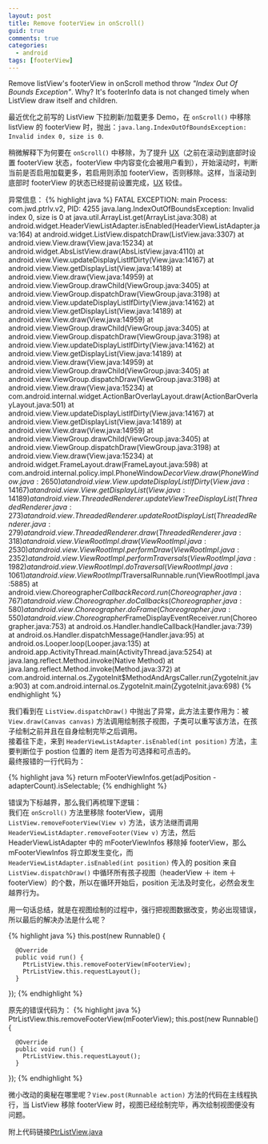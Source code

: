 ```yaml
---
layout: post
title: Remove footerView in onScroll()
guid: true
comments: true
categories:
  - android
tags: [footerView]
---
```


Remove listView's footerView in onScroll method throw _"Index Out Of Bounds Exception"_. Why? It's footerInfo data is not changed timely when ListView draw itself and children.

最近优化之前写的 ListView 下拉刷新/加载更多 Demo，在 `onScroll()` 中移除 listView 的 footerView 时，抛出：`java.lang.IndexOutOfBoundsException: Invalid index 0, size is 0`.

稍微解释下为何要在 `onScroll()` 中移除，为了提升 [UX](https://en.wikipedia.org/wiki/User_experience)（之前在滚动到底部时设置 footerView 状态，footerView 中内容变化会被用户看到），开始滚动时，判断当前是否启用加载更多，若启用则添加 footerView，否则移除。这样，当滚动到底部时 footerView 的状态已经提前设置完成，[UX](https://en.wikipedia.org/wiki/User_experience) 较佳。

异常信息：
{% highlight java %}
FATAL EXCEPTION: main
Process: com.jwd.ptrlv.v2, PID: 4255
java.lang.IndexOutOfBoundsException: Invalid index 0, size is 0
at java.util.ArrayList.get(ArrayList.java:308)
at android.widget.HeaderViewListAdapter.isEnabled(HeaderViewListAdapter.java:164)
at android.widget.ListView.dispatchDraw(ListView.java:3307)
at android.view.View.draw(View.java:15234)
at android.widget.AbsListView.draw(AbsListView.java:4110)
at android.view.View.updateDisplayListIfDirty(View.java:14167)
at android.view.View.getDisplayList(View.java:14189)
at android.view.View.draw(View.java:14959)
at android.view.ViewGroup.drawChild(ViewGroup.java:3405)
at android.view.ViewGroup.dispatchDraw(ViewGroup.java:3198)
at android.view.View.updateDisplayListIfDirty(View.java:14162)
at android.view.View.getDisplayList(View.java:14189)
at android.view.View.draw(View.java:14959)
at android.view.ViewGroup.drawChild(ViewGroup.java:3405)
at android.view.ViewGroup.dispatchDraw(ViewGroup.java:3198)
at android.view.View.updateDisplayListIfDirty(View.java:14162)
at android.view.View.getDisplayList(View.java:14189)
at android.view.View.draw(View.java:14959)
at android.view.ViewGroup.drawChild(ViewGroup.java:3405)
at android.view.ViewGroup.dispatchDraw(ViewGroup.java:3198)
at android.view.View.draw(View.java:15234)
at com.android.internal.widget.ActionBarOverlayLayout.draw(ActionBarOverlayLayout.java:501)
at android.view.View.updateDisplayListIfDirty(View.java:14167)
at android.view.View.getDisplayList(View.java:14189)
at android.view.View.draw(View.java:14959)
at android.view.ViewGroup.drawChild(ViewGroup.java:3405)
at android.view.ViewGroup.dispatchDraw(ViewGroup.java:3198)
at android.view.View.draw(View.java:15234)
at android.widget.FrameLayout.draw(FrameLayout.java:598)
at com.android.internal.policy.impl.PhoneWindow$DecorView.draw(PhoneWindow.java:2650)
at android.view.View.updateDisplayListIfDirty(View.java:14167)
at android.view.View.getDisplayList(View.java:14189)
at android.view.ThreadedRenderer.updateViewTreeDisplayList(ThreadedRenderer.java:273)
at android.view.ThreadedRenderer.updateRootDisplayList(ThreadedRenderer.java:279)
at android.view.ThreadedRenderer.draw(ThreadedRenderer.java:318)
at android.view.ViewRootImpl.draw(ViewRootImpl.java:2530)
at android.view.ViewRootImpl.performDraw(ViewRootImpl.java:2352)
at android.view.ViewRootImpl.performTraversals(ViewRootImpl.java:1982)
at android.view.ViewRootImpl.doTraversal(ViewRootImpl.java:1061)
at android.view.ViewRootImpl$TraversalRunnable.run(ViewRootImpl.java:5885)
at android.view.Choreographer$CallbackRecord.run(Choreographer.java:767)
at android.view.Choreographer.doCallbacks(Choreographer.java:580)
at android.view.Choreographer.doFrame(Choreographer.java:550)
at android.view.Choreographer$FrameDisplayEventReceiver.run(Choreographer.java:753)
at android.os.Handler.handleCallback(Handler.java:739)
at android.os.Handler.dispatchMessage(Handler.java:95)
at android.os.Looper.loop(Looper.java:135)
at android.app.ActivityThread.main(ActivityThread.java:5254)
at java.lang.reflect.Method.invoke(Native Method)
at java.lang.reflect.Method.invoke(Method.java:372)
at com.android.internal.os.ZygoteInit$MethodAndArgsCaller.run(ZygoteInit.java:903)
at com.android.internal.os.ZygoteInit.main(ZygoteInit.java:698)
{% endhighlight %}

我们看到在 `ListView.dispatchDraw()` 中抛出了异常，此方法主要作用为：被 `View.draw(Canvas canvas)` 方法调用绘制孩子视图，子类可以重写该方法，在孩子绘制之前并且在自身绘制完毕之后调用。  
接着往下走，来到 `HeaderViewListAdapter.isEnabled(int position)` 方法，主要判断位于 postion 位置的 item 是否为可选择和可点击的。  
最终报错的一行代码为：

{% highlight java %}
return mFooterViewInfos.get(adjPosition - adapterCount).isSelectable;
{% endhighlight %}

错误为下标越界，那么我们再梳理下逻辑：  
我们在 `onScroll()` 方法里移除 footerView，调用 `ListView.removeFooterView(View v)` 方法，该方法继而调用 `HeaderViewListAdapter.removeFooter(View v)` 方法，然后 HeaderViewListAdapter 中的 mFooterViewInfos 移除掉 footerView，那么 mFooterViewInfos 将立即发生变化，而 `HeaderViewListAdapter.isEnabled(int position)` 传入的 position 来自 `ListView.dispatchDraw()` 中循环所有孩子视图（headerView ＋ item ＋ footerView）的个数，所以在循环开始后，position 无法及时变化，必然会发生越界行为。

用一句话总结，就是在视图绘制的过程中，强行把视图数据改变，势必出现错误，所以最后的解决办法是什么呢？

{% highlight java %}
this.post(new Runnable() {
      
      @Override
      public void run() {
        PtrListView.this.removeFooterView(mFooterView);
        PtrListView.this.requestLayout();
      }
});
{% endhighlight %}

原先的错误代码为：
{% highlight java %}
PtrListView.this.removeFooterView(mFooterView);
this.post(new Runnable() {
      
      @Override
      public void run() {
        PtrListView.this.requestLayout();
      }
});
{% endhighlight %}

微小改动的奥秘在哪里呢？`View.post(Runnable action)` 方法的代码在主线程执行，当 ListView 移除 footerView 时，视图已经绘制完毕，再次绘制视图便没有问题。

附上代码链接[PtrListView.java](https://gist.github.com/johnwatsondev/5922a3be8bc2555bff93)

<!-- {% gist johnwatsondev/5922a3be8bc2555bff93 %} -->